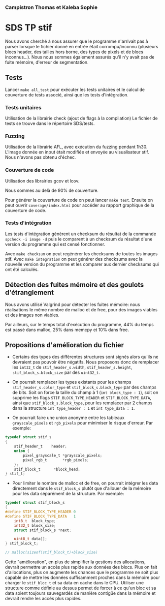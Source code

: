 ### Campistron Thomas et Kaleba Sophie

# SDS TP stif

Nous avons cherché à nous assurer que le programme n'arrivait pas à parser lorsque le fichier donné en entrée était corrompu/inconnu (plusieurs blocs header, des tailles hors borne, des types de pixels et de blocs inconnus...).
Nous nous sommes également assurés qu'il n'y avait pas de fuite mémoire,  d'erreur de segmentation.

## Tests

Lancer `make all_test` pour exécuter les tests unitaires et le calcul de couverture de tests associé, ainsi que les tests d'intégration.

### Tests unitaires

Utilisation de la librairie check (ajout de flags à la compilation)
Le fichier de tests se trouve dans le répertoire SDS/tests.

### Fuzzing

Utilisation de la librairie AFL, avec exécution du fuzzing pendant 1h30. L'image donnée en input était modifiée et envoyée au visualisateur stif. 
Nous n'avons pas obtenu d'échec.

### Couverture de code
Utilisation des librairies gcov et lcov.

Nous sommes au delà de 90% de couverture.

Pour générer la couverture de code on peut lancer `make test`.
Ensuite on peut ouvrir `coverage/index.html` pour accéder au rapport graphique de la couverture de code.

### Tests d'intégration

Les tests d'intégration génèrent un checksum du résultat de la commande `spcheck -i image -d` puis le comparent à un checksum du résultat d'une version du programme qui est censé fonctionner.

Avec `make checksum` on peut regénérer les checksums de toutes les images stif.
Avec `make integration` on peut générer des checksums avec la nouvelle version du programme et les comparer aux dernier checksums qui ont été calculés.

## Détection des fuites mémoire et des goulots d'étranglement

Nous avons utilisé Valgrind pour détecter les fuites mémoire: nous réalisations le même nombre de malloc et de free, pour des images viables et des images non viables.

Par ailleurs, sur le temps total d'exécution du programme, 44% du temps est passé dans malloc, 25% dans memcpy et 10% dans free.

## Propositions d'amélioration du fichier 

* Certains des types des différentes structures sont signés alors qu'ils ne devraient pas pouvoir être négatifs. Nous proposons donc de remplacer les `int32_t` de `stif_header_s.width`, `stif_header_s.height`, `stif_block_s.block_size` par des `uint32_t`.

* On pourrait remplacer les types existants pour les champs `stif_header_s.color_type` et `stif_block_s.block_type` par des champs de bits. Soit on force la taille du champ à 1 (`int block_type : 1`), soit on supprime les flags `STIF_BLOCK_TYPE_HEADER` et `STIF_BLOCK_TYPE_DATA`, ainsi que `stif_block_s.block_type`, pour les remplacer par 2 champs dans la structure `int type_header : 1` et `int type_data : 1`. 

* On pourrait faire une union anonyme entre les tableaux `grayscale_pixels` et `rgb_pixels` pour minimiser le risque d'erreur. Par exemple: 

```c
typedef struct stif_s
{
	stif_header_t    header;
	union {
		pixel_grayscale_t *grayscale_pixels;
		pixel_rgb_t       *rgb_pixels;
	};
	stif_block_t      *block_head;
} stif_t;
```
* Pour limiter le nombre de malloc et de free, on pourrait intégrer les data directement dans le `stif_block_s` plutôt que d'allouer de la mémoire pour les data séparément de la structure. Par exemple: 

```c
typedef struct stif_block_s
{
#define STIF_BLOCK_TYPE_HEADER 0
#define STIF_BLOCK_TYPE_DATA   1
	int8_t  block_type;
	int32_t block_size;
	struct stif_block_s *next;

	uint8_t data[];
} stif_block_t;

// malloc(sizeof(stif_block_t)+block_size)
```

Cette "amélioration", en plus de simplifier la gestions des allocations, devrait permettre un accès plus rapide aux données des blocs.
Plus on fait d'allocations, plus on augmente les chances que le programme ne soit plus capable de mettre les données suffisamment proches dans la mémoire pour charger le `stif_bloc_t` et sa data en cache dans le CPU. Utiliser une structure comme définie au dessus permet de forcer à ce qu'un bloc et sa data soient toujours sauvegardés de manière contigüe dans la mémoire et devrait rendre les accès plus rapides.
